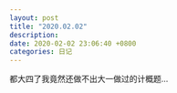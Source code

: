 ```yaml
---
layout: post
title: "2020.02.02"
description: 
date: 2020-02-02 23:06:40 +0800
categories: 日记
---
```

都大四了我竟然还做不出大一做过的计概题...